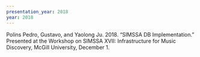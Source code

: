 ```yaml
---
presentation_year: 2018
year: 2018
---
```


Polins Pedro, Gustavo, and Yaolong Ju. 2018. “SIMSSA DB Implementation.” Presented at the Workshop on SIMSSA XVII: Infrastructure for Music Discovery, McGill University, December 1.